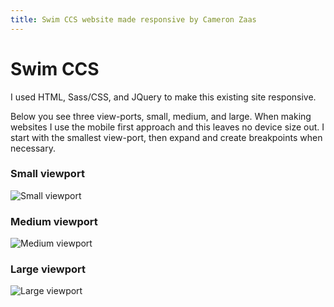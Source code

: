 ```yaml
---
title: Swim CCS website made responsive by Cameron Zaas
---
```


# Swim CCS

I used HTML, Sass/CSS, and JQuery to make this existing site responsive.

Below you see three view-ports, small, medium, and large. When making websites I use the mobile first approach and this leaves no device size out. I start with the smallest view-port, then expand and create breakpoints when necessary.

### Small viewport

![Small viewport](http://192.168.0.100:1111/images/swim-sm.jpg)

### Medium viewport

![Medium viewport](http://192.168.0.100:1111/images/swim-md.jpg)

### Large viewport

![Large viewport](http://192.168.0.100:1111/images/swim-lg.jpg)
